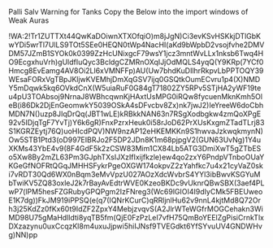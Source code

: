 Palli Salv Warning for Tanks
Copy the Below into the import windows of Weak Auras

!WA:2!Tr1ZUTTXt44QwKaDOiwnXTXOfqiO)m8jJgN)Ci3evKSvHSKkjDTlGbKwYDi5wrTl7UlLS9TOt5SEe0HEQN0tWp4NacHI(aKd9bWpbD2vsojfvhe2DMVDM57JZmB1SYOk0k0399ZzHcUNixgcF79wsY1jcz3mntWvLLx1nksb6Twq4HO9EcgxhuVrh)gUldfIuQyc3BcldgCZMRnOXqIJjOdMQLS4yqQ(Y9KRp(7YCf0Hmcg8EvEamg4AV8Oi2Ll6xVMNFFp)AU(Uw7bhdKuDIlhrRkpvLbPPTOQY39WEsaFORxVgTBpJKljwKVEMhjDmXqGSV7ijq0GSQtkOumECvru1p4(X)NMDY5mDqwk5kq6OVkdCnX(W5uiaRuF0G84gT71802ZY5RPv5STjHA2yWF19teu4pU3TOAbsoj9NrnaJ8WBhcqwnKjHAxtUsMPG0iRQw8fycuenMknKmh5OleB(i86Dk2DjEnGeomwkY5039OSkA4sDFvcbv8Zx)nk7jwJ2)IeYreeW6doCbhMDN7N()uzp8JIqDrQq(JBT1wLE)kRBkkNAN63n7RSgXodbgkw4zmQoXPgE92v5IDjqTgF7YvTj)Y6k6gR)FnxPzrxHeuk0i58rJoD62PrXUsKxgmZTadTLrj83S1KGRZEytj76Q)uoHIcdPQV)NW9nzAP12eHKEMKKn9S1hwvaJzkwqkmynN)Ow5STB1Ptd3(oD997EIBRJo2F5DP2JDn8K1m68pjpgV2(GUN63UvNg)1Y4uXKMs43YbE4v9(8F4GdF5k2zCSW83Mim1CX84Lb5ATG3DmiXwT5gZTbESo5Xw8By2mZL63Pm3GJphTXsIJXzIfIxijfkzle)ew4qo2zxY6PndpVTnboOUaYKGeGfNOFRtQGqJMHHSFykrPgeOXGW174okpvZ2zYahfkc7u4x21cyVaZ0ski7vRDT30Qd6WX0nBqm3eMvVpzU027AOzXdcWvbrS4YYl3ibBwvKSGYuMbTwiKV5ZQ83oxleJ2k7rBayAvEdtrWVE0KzeoBKDc9vUknrQBwSBX(3aef4PLwP7(lPM5hesFZGRubyGPQPgm2IzFNreg3(Wc69lGIOI4I9dIyCMk5FBEUweoE1K7dg))FkJM919iPPSQ(e(q7(IQNrKCurC)qRRljnlHu62v9nnL4kjtMd8Q72Orh3j25KdZz0fKx60t9IdZF2ZpxY4MebjzvqvS(A2JlrWTeWGfrMOGCehakn3WiMD98U75gMaHdlldti8yqTB5fm(QjE0FzPzLeI7vfH75QmBoYEElZgPisiCrnkTlxDXzazynu0uxCcqzKl8m4uxuJjpwi5hiIJNsf9TVEGdkt6YfSYvuUV4GNDWHvg)NN)pp